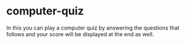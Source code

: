 # computer-quiz
In this you can play a computer quiz by answering the questions that follows and your score will be displayed at the end as well.
